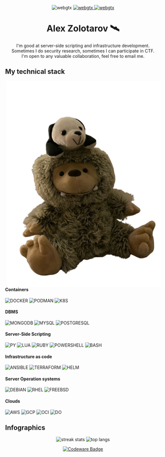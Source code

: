<p align="center"> 
  <img src="https://komarev.com/ghpvc/?username=webgtx&label=PROFILE%20VIEWS&color=0e75b6&style=flat" alt="webgtx" />  
<!--   <a href="https://dsx.ninja"><img src="https://img.shields.io/badge/PRICES-87459e" alt="webgtx" /> </a> -->
  <a href="https://alx.zolotarov.me/posts"><img src="https://img.shields.io/badge/POSTS-4e99b7" alt="webgtx" /> </a>
  <a href="https://alx.zolotarov.me/contacts"><img src="https://img.shields.io/badge/CONTACTS-4eb78a" alt="webgtx" /> </a>
<!--   <a href="https://github.com/dsxninja"><img src="https://img.shields.io/badge/TEAM-b74e78" alt="webgtx" /> </a> -->
</p> 

<h1 align="center">Alex Zolotarov 🛰️ </h1>
<div align=center>

I'm good at server-side scripting and infrastructure development. <br>
Sometimes I do security research, sometimes I can participate in CTF. <br>
I'm open to any valuable collaboration, feel free to email me. <br>

</div>


## My technical stack

<img align="right" src="./assets/bober.png" width="500">

#### Containers
![DOCKER](https://img.shields.io/badge/-DOCKER-9d4beb?style=for-the-badge&logo=docker&logoColor=ffffff)
![PODMAN](https://img.shields.io/badge/-PODMAN-9d4beb?style=for-the-badge&logo=podman&logoColor=ffffff)
![K8S](https://img.shields.io/badge/-K8S-9d4beb?style=for-the-badge&logo=kubernetes&logoColor=ffffff)
#### DBMS
![MONGODB](https://img.shields.io/badge/-MONGODB-718093?style=for-the-badge&logo=mongodb&logoColor=ffffff)
![MYSQL](https://img.shields.io/badge/-MYSQL-718093?style=for-the-badge&logo=mysql&logoColor=ffffff)
![POSTGRESQL](https://img.shields.io/badge/-POSTGRESQL-718093?style=for-the-badge&logo=postgresql&logoColor=ffffff)
#### Server-Side Scripting 
![PY](https://img.shields.io/badge/-PYTHON-192a56?style=for-the-badge&logo=python&logoColor=ffffff)
![LUA](https://img.shields.io/badge/-LUA-192a56?style=for-the-badge&logo=lua&logoColor=ffffff)
![RUBY](https://img.shields.io/badge/-RUBY-192a56?style=for-the-badge&logo=ruby&logoColor=ffffff)
![POWERSHELL](https://img.shields.io/badge/-POWERSHELL-192a56?style=for-the-badge&logo=powershell&logoColor=ffffff)
![BASH](https://img.shields.io/badge/-BASH-192a56?style=for-the-badge&logo=shell&logoColor=ffffff)
#### Infrastructure as code
![ANSIBLE](https://img.shields.io/badge/-ANSIBLE-ed2165?style=for-the-badge&logo=ansible&logoColor=ffffff)
![TERRAFORM](https://img.shields.io/badge/-TERRAFORM-ed2165?style=for-the-badge&logo=terraform&logoColor=ffffff)
![HELM](https://img.shields.io/badge/-HELM-ed2165?style=for-the-badge&logo=helm&logoColor=ffffff)
#### Server Operation systems
![DEBIAN](https://img.shields.io/badge/-DEBIAN-40739e?style=for-the-badge&logo=debian&logoColor=ffffff)
![RHEL](https://img.shields.io/badge/-RHEL-40739e?style=for-the-badge&logo=redhat&logoColor=ffffff)
![FREEBSD](https://img.shields.io/badge/-FREEBSD-40739e?style=for-the-badge&logo=freebsd&logoColor=ffffff)
#### Clouds
![AWS](https://img.shields.io/badge/-AWS-F05032?style=for-the-badge&logo=amazon&logoColor=ffffff)
![GCP](https://img.shields.io/badge/-GCP-F05032?style=for-the-badge&logo=google&logoColor=ffffff)
![OCI](https://img.shields.io/badge/-OCI-F05032?style=for-the-badge&logo=oracle&logoColor=ffffff)
![DO](https://img.shields.io/badge/-DO-F05032?style=for-the-badge&logo=digitalocean&logoColor=ffffff)

## Infographics
<div align="center" width="200px">

![streak stats](https://github-readme-streak-stats.herokuapp.com/?user=webgtx&theme=onedark&hide_border=true)
![top langs](https://github-readme-stats.vercel.app/api/top-langs/?username=webgtx&layout=compact&langs_count=10&hide_border=true&theme=onedark&hide=html,css,pug,scss,javascript,c&exclude_repo=nvim,vim)

</div>

<a align="center" href="https://codewars.com/users/webgtx">
 
![Codeware Badge](https://www.codewars.com/users/webgtx/badges/large)
  
</a>

